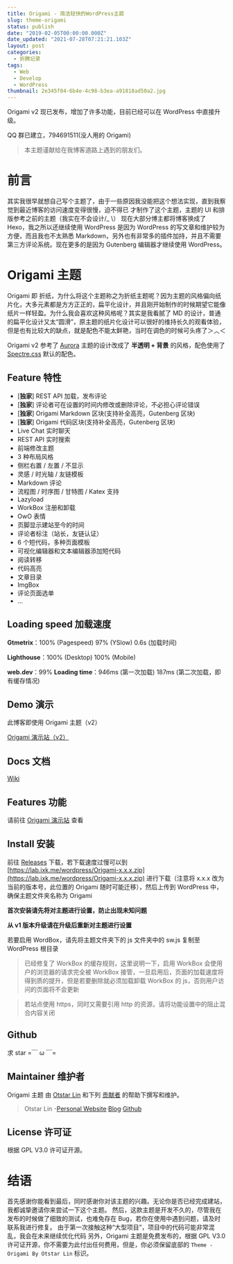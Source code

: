 ```yaml
---
title: Origami - 简洁轻快的WordPress主题
slug: theme-origami
status: publish
date: "2019-02-05T00:00:00.000Z"
date_updated: "2021-07-28T07:21:21.103Z"
layout: post
categories:
  - 折腾记录
tags:
  - Web
  - Develop
  - WordPress
thumbnail: 2e345f04-6b4e-4c98-b3ea-a91818ad50a2.jpg
---
```


Origami v2 现已发布，增加了许多功能，目前已经可以在 WordPress 中直接升级。

QQ 群已建立，794691511(没人用的 Origami)

> 本主题谨献给在我博客道路上遇到的朋友们。

# 前言

其实我很早就想自己写个主题了，由于一些原因我没能把这个想法实现，直到我察觉到最近博客的访问速度变得很慢，迫不得已 才制作了这个主题，主题的 UI 和排版参考之前的主题（我实在不会设计/\_ \\） 现在大部分博主都将博客换成了 Hexo，我之所以还继续使用 WordPress 是因为 WordPress 的写文章和维护较为方便，而且我也不太熟悉 Markdown，另外也有非常多的插件加持，并且不需要第三方评论系统。现在更多的是因为 Gutenberg 编辑器才继续使用 WordPress。

# Origami 主题

Origami 即 折纸，为什么将这个主题称之为折纸主题呢？因为主题的风格偏向纸片化，大多元素都是方方正正的，扁平化设计，并且刚开始制作的时候期望它能像纸片一样轻盈。为什么我会喜欢这种风格呢？其实是我看腻了 MD 的设计，普通的扁平化设计又太“圆滑”，原主题的纸片化设计可以很好的维持长久的观看体验，但是也有比较大的缺点，就是配色不能太鲜艳，当时在调色的时候可头疼了＞︿＜

Origami v2 参考了 [Aurora](https://github.com/chanshiyucx/aurora) 主题的设计改成了 **半透明 + 背景** 的风格，配色使用了 [Spectre.css](https://picturepan2.github.io/spectre/) 默认的配色。

## Feature 特性

- \[**独家**\] REST API 加载，发布评论
- \[**独家**\] 评论者可在设置的时间内修改或删除评论，不必担心评论错误
- \[**独家**\] Origami Markdown 区块(支持补全高亮，Gutenberg 区块)
- \[**独家**\] Origami 代码区块(支持补全高亮，Gutenberg 区块)
- Live Chat 实时聊天
- REST API 实时搜索
- 前端修改主题
- 3 种布局风格
- 侧栏右置 / 左置 / 不显示
- 灵感 / 时光轴 / 友链模板
- Markdown 评论
- 流程图 / 时序图 / 甘特图 / Katex 支持
- Lazyload
- WorkBox 注册和卸载
- OwO 表情
- 页脚显示建站至今的时间
- 评论者标注（站长，友链认证）
- 6 个短代码，多种页面模板
- 可视化编辑器和文本编辑器添加短代码
- 阅读转移
- 代码高亮
- 文章目录
- ImgBox
- 评论页面选单
- …

## Loading speed 加载速度

**Gtmetrix**：100% (Pagespeed) 97% (YSlow) 0.6s (加载时间)

**Lighthouse**：100% (Desktop) 100% (Mobile)

**web.dev**：99% **Loading time**：946ms (第一次加载) 187ms (第二次加载，即有缓存情况)

## Demo 演示

此博客即使用 Origami 主题（v2）

[Origami 演示站（v2）](https://origami.ixk.me)

## Docs 文档

[Wiki](https://doc.ixk.me/origami/)

## Features 功能

请前往 [Origami 演示站](https://origami.ixk.me/) 查看

## Install 安装

前往 [Releases](https://github.com/syfxlin/origami/releases) 下载，若下载速度过慢可以到 [https://lab.ixk.me/wordpress/Origami-x.x.x.zip](https://lab.ixk.me/wordpress/Origami-x.x.x.zip) 进行下载（注意将 x.x.x 改为当前的版本号，此位置的 Origami 随时可能迁移），然后上传到 WordPress 中，确保主题文件夹名称为 Origami

**首次安装请先将对主题进行设置，防止出现未知问题**

**从 v1 版本升级请在升级后重新对主题进行设置**

若要启用 WordBox，请先将主题文件夹下的 js 文件夹中的 sw.js 复制至 WordPress 根目录

> 已经修复了 WorkBox 的缓存规则，这里说明一下，启用 WorkBox 会使用户的浏览器的请求完全被 WorkBox 接管，一旦启用后，页面的加载速度将得到质的提升，但是若要删除就必须加载卸载 WorkBox 的 js，否则用户访问的页面将不会更新

> 若站点使用 https，同时又需要引用 http 的资源，请将功能设置中的阻止混合内容关闭

## Github

求 star =￣ ω ￣=

## Maintainer 维护者

Origami 主题 由 [Otstar Lin](https://ixk.me/) 和下列 [贡献者](https://github.com/syfxlin/origami/graphs/contributors) 的帮助下撰写和维护。

> Otstar Lin -[Personal Website](https://ixk.me/)·[Blog](https://blog.ixk.me/)·[Github](https://github.com/syfxlin)

## License 许可证

根据 GPL V3.0 许可证开源。

# 结语

首先感谢你能看到最后，同时感谢你对该主题的兴趣。无论你是否已经完成建站，我都诚挚邀请你来尝试一下这个主题。 然后，这款主题是开发不久的，尽管我在发布的时候做了细致的测试，也难免存在 Bug，若你在使用中遇到问题，请及时联系我进行修复。 由于第一次接触这种“大型项目”，项目中的代码可能非常混乱，我会在未来继续优化代码 另外，Origami 主题是免费发布的，根据 GPL V3.0 许可证开源，你不需要为此付出任何费用，但是，你必须保留底部的 `Theme - Origami By Otstar Lin` 标识。
